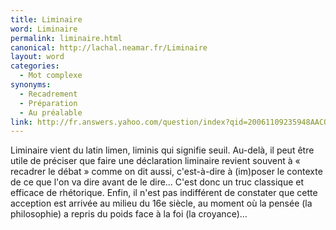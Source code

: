 ```yaml
---
title: Liminaire
word: Liminaire
permalink: liminaire.html
canonical: http://lachal.neamar.fr/Liminaire
layout: word
categories:
  - Mot complexe
synonyms:
  - Recadrement
  - Préparation
  - Au préalable
link: http://fr.answers.yahoo.com/question/index?qid=20061109235948AACQhGS
---
```


Liminaire vient du latin limen, liminis qui signifie seuil. Au-delà, il peut être utile de préciser que faire une déclaration liminaire revient souvent à « recadrer le débat » comme on dit aussi, c'est-à-dire à (im)poser le contexte de ce que l'on va dire avant de le dire… C'est donc un truc classique et efficace de rhétorique. Enfin, il n'est pas indifférent de constater que cette acception est arrivée au milieu du 16e siècle, au moment où la pensée (la philosophie) a repris du poids face à la foi (la croyance)…

